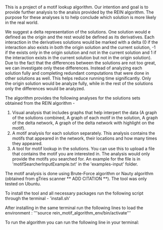 This is a project of a motif lookup algorithm.
Our intention and goal is to provide further analysis to the analsis provided by the REIN algorithm.
The purpose for these analyses is to help conclude which solution is more likely in the real world.

We suggest a delta representation of the solutions. One solution would e defined as the origin and the rest would be defined as its derivatives. Each interaction in the derivatives solutions would be marked with a delta (0 if the interaction also exists in both the origin solution and the current solution, -1 if the exists only in the origin solution and not in the current solution and 1 if the interaction exists in the current solution but not in the origin solution). Due to the fact that the differences between the solutions are not too great, we can investigate only these differences. Instead of analyzing each solution fully and completing redundant computations that were done in other solutions as well. This helps reduce running time significantly. Only the origin solution would be analyze fully, while in the rest of the solutions only the differences would be analyzed. 

The algorithm provides the following analyses for the solutions sets obtained from the REIN algorithm - 
1. Visual analysis that includes graphs that help interpert the data (A graph of the solutions combined, A graph of each motif in the solution, A graph of the delta network, A graph of the delta network with highlight on the motif). 
2. A motif analysis for each solution separately. This analysis contains the motifs that appeared in the network, their locations and how many times they appeared.
3. A tool for motif lookup in the solutions. You can use this to upload a file that contains the motif you are interested in. The analysis would only provide the motifs you searched for. An example for the file is in 'motifSearcherInputExample.txt' in the 'examples-input' folder.

The motif analysis is done using Brute-Force algorithm or Nauty algorithm (obtained from gTries scanner ** ADD CITATION **).
The tool was only tested on Ubuntu.

To install the tool and all necessary packages run the following script through the terminal - 'install.sh'

After installing in the same terminal run the following lines to load the environment :
'''source rein_motif_algorithm_env/bin/activate'''

To run the algorithm you can run the following line in your terminal:



